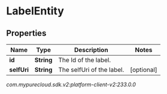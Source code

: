 # LabelEntity


## Properties

| Name | Type | Description | Notes |
| ------------ | ------------- | ------------- | ------------- |
| **id** | **String** | The Id of the label. |  |
| **selfUri** | **String** | The selfUri of the label. |  [optional] |




_com.mypurecloud.sdk.v2:platform-client-v2:233.0.0_
